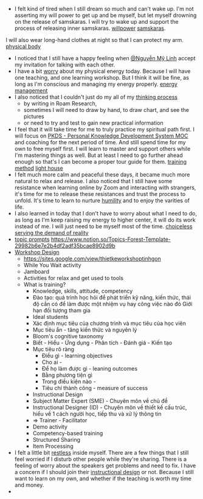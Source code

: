 - I felt kind of tired when I still dream so much and can't wake up. I'm not asserting my will power to get up and be myself, but let myself drowning on the release of samskaras. I will try to wake up and support the process of releasing inner samskaras. [willpower](<willpower.md>) [samskaras](<samskaras.md>).

I will also wear long-hand clothes at night so that I can protect my arm. [physical body](<physical body.md>)
- I noticed that I still have a happy feeling when [@Nguyễn Mỹ Linh](<@Nguyễn Mỹ Linh.md>) accept my invitation for talking with each other.
- I have a bit [worry](<worry.md>) about my physical energy today. Because I will have one teaching, and one learning workshop. But I think it will be fine, as long as I'm conscious and managing my energy properly. [energy management](<energy management.md>)
- I also noticed that I couldn't just do my all of my [thinking process](<thinking process.md>) 
    - by writing in Roam Research, 
    - sometimes I will need to draw by hand, to draw chart, and see the pictures
    - or need to try and test to gain new practical information
- I feel that it will take time for me to truly practice my spiritual path first. I will focus on [PKDS - Personal Knowledge Development System MOC](<PKDS - Personal Knowledge Development System MOC.md>) and coaching for the next period of time. And still spend time for my own to free myself first. I will learn to master and support others while I'm mastering things as well. But at least I need to go further ahead enough so that's I can become a proper tour guide for them. [training method](<training method.md>) [light house](<light house.md>)
- I felt much more calm and peaceful these days, it became much more natural to relax and release. I also noticed that I still have some resistance when learning online by Zoom and interacting with strangers, it's time for me to release these resistances and trust the process to unfold. It's time to learn to nurture [humility](<humility.md>) and to enjoy the varities of life.
- I also learned in today that I don't have to worry about what I need to do, as long as I'm keep raising my energy to higher center, it will do its work instead of me. I will just need to be myself most of the time. [choiceless](<choiceless.md>) [serving the demand of reality](<serving the demand of reality.md>)
- [topic prompts](<topic prompts.md>) https://www.notion.so/Topics-Forest-Template-29982b6e7e2b4df2adf35bcae8902d9b
- [Workshop Design](<Workshop Design.md>)
    - https://sites.google.com/view/thietkeworkshoptinhgon
    - While You Wait activity
    - Jamboard
    - Activities for relax and get used to tools
    - What is training?
        - Knowledge, skills, attitude, competency
        - Đào tạo: quá trình học hỏi để phát triển kỹ năng, kiến thức, thái độ cần có để làm được một nhiệm vụ hay công việc nào đó
Giới hạn đối tượng tham gia
        - Ideal students
        - Xác định mục tiêu của chương trình và mục tiêu của học viên
        - Mục tiêu ẩn - tăng kiến thức và nguyên lý
        - Bloom's cognitive taxonomy
        - Biết - Hiểu - Ứng dụng - Phân tích - Đánh giá - Kiến tạo
        - Mục tiêu rõ ràng
            - Điều gì - learning objectives
            - Cho ai - 
            - Để họ làm được gì - leaning outcomes
            - Bằng phương tiện gì
            - Trong điều kiện nào - 
            - Tiêu chí thành công - measure of success
        - Instructional Design
        - Subject Matter Expert (SME) - Chuyên môn về chủ đề
        - Instructional Designer (ID) - Chuyên môn về thiết kế cấu trúc, hiểu về 1 cách người học, tiếp thu và xử lý thông tin
        - => Trainer - Facilitator
        - Demo activity
        - Competency-based training
        - Structured Sharing
        - Item Processing
-  I felt a little bit [restless](<restless.md>) inside myself. There are a few things that I still feel worried if I disturb other people while they're sharing. There is a feeling of worry about the speakers get problems and need to fix. I have a concern if I should join their [instructional design](<instructional design.md>) or not. Because I still want to learn on my own, and whether if the teaching is worth my time and money.
- 
